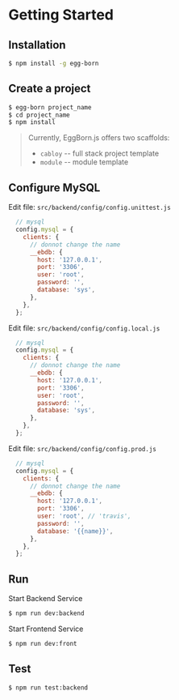 # Getting Started

## Installation

``` bash
$ npm install -g egg-born
```

## Create a project

``` bash
$ egg-born project_name
$ cd project_name
$ npm install
```

> Currently, EggBorn.js offers two scaffolds:
> - `cabloy`  -- full stack project template
> - `module`  -- module template

## Configure MySQL

Edit file: `src/backend/config/config.unittest.js`

``` javascript
  // mysql
  config.mysql = {
    clients: {
      // donnot change the name
      __ebdb: {
        host: '127.0.0.1',
        port: '3306',
        user: 'root',
        password: '',
        database: 'sys',
      },
    },
  };
```

Edit file: `src/backend/config/config.local.js`

``` javascript
  // mysql
  config.mysql = {
    clients: {
      // donnot change the name
      __ebdb: {
        host: '127.0.0.1',
        port: '3306',
        user: 'root',
        password: '',
        database: 'sys',
      },
    },
  };
```

Edit file: `src/backend/config/config.prod.js`

``` javascript
  // mysql
  config.mysql = {
    clients: {
      // donnot change the name
      __ebdb: {
        host: '127.0.0.1',
        port: '3306',
        user: 'root', // 'travis',
        password: '',
        database: '{{name}}',
      },
    },
  };
```

## Run

Start Backend Service
``` bash
$ npm run dev:backend
```

Start Frontend Service
``` bash
$ npm run dev:front
```

## Test

```bash
$ npm run test:backend
```
